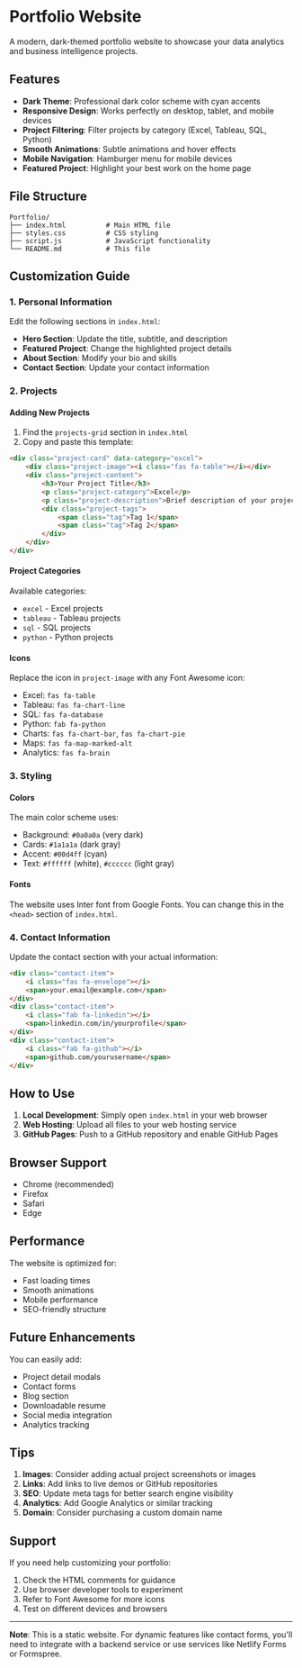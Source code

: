 # Portfolio Website

A modern, dark-themed portfolio website to showcase your data analytics and business intelligence projects.

## Features

- **Dark Theme**: Professional dark color scheme with cyan accents
- **Responsive Design**: Works perfectly on desktop, tablet, and mobile devices
- **Project Filtering**: Filter projects by category (Excel, Tableau, SQL, Python)
- **Smooth Animations**: Subtle animations and hover effects
- **Mobile Navigation**: Hamburger menu for mobile devices
- **Featured Project**: Highlight your best work on the home page

## File Structure

```
Portfolio/
├── index.html          # Main HTML file
├── styles.css          # CSS styling
├── script.js           # JavaScript functionality
└── README.md           # This file
```

## Customization Guide

### 1. Personal Information

Edit the following sections in `index.html`:

- **Hero Section**: Update the title, subtitle, and description
- **Featured Project**: Change the highlighted project details
- **About Section**: Modify your bio and skills
- **Contact Section**: Update your contact information

### 2. Projects

#### Adding New Projects

1. Find the `projects-grid` section in `index.html`
2. Copy and paste this template:

```html
<div class="project-card" data-category="excel">
    <div class="project-image"><i class="fas fa-table"></i></div>
    <div class="project-content">
        <h3>Your Project Title</h3>
        <p class="project-category">Excel</p>
        <p class="project-description">Brief description of your project.</p>
        <div class="project-tags">
            <span class="tag">Tag 1</span>
            <span class="tag">Tag 2</span>
        </div>
    </div>
</div>
```

#### Project Categories

Available categories:
- `excel` - Excel projects
- `tableau` - Tableau projects  
- `sql` - SQL projects
- `python` - Python projects

#### Icons

Replace the icon in `project-image` with any Font Awesome icon:
- Excel: `fas fa-table`
- Tableau: `fas fa-chart-line`
- SQL: `fas fa-database`
- Python: `fab fa-python`
- Charts: `fas fa-chart-bar`, `fas fa-chart-pie`
- Maps: `fas fa-map-marked-alt`
- Analytics: `fas fa-brain`

### 3. Styling

#### Colors

The main color scheme uses:
- Background: `#0a0a0a` (very dark)
- Cards: `#1a1a1a` (dark gray)
- Accent: `#00d4ff` (cyan)
- Text: `#ffffff` (white), `#cccccc` (light gray)

#### Fonts

The website uses Inter font from Google Fonts. You can change this in the `<head>` section of `index.html`.

### 4. Contact Information

Update the contact section with your actual information:

```html
<div class="contact-item">
    <i class="fas fa-envelope"></i>
    <span>your.email@example.com</span>
</div>
<div class="contact-item">
    <i class="fab fa-linkedin"></i>
    <span>linkedin.com/in/yourprofile</span>
</div>
<div class="contact-item">
    <i class="fab fa-github"></i>
    <span>github.com/yourusername</span>
</div>
```

## How to Use

1. **Local Development**: Simply open `index.html` in your web browser
2. **Web Hosting**: Upload all files to your web hosting service
3. **GitHub Pages**: Push to a GitHub repository and enable GitHub Pages

## Browser Support

- Chrome (recommended)
- Firefox
- Safari
- Edge

## Performance

The website is optimized for:
- Fast loading times
- Smooth animations
- Mobile performance
- SEO-friendly structure

## Future Enhancements

You can easily add:
- Project detail modals
- Contact forms
- Blog section
- Downloadable resume
- Social media integration
- Analytics tracking

## Tips

1. **Images**: Consider adding actual project screenshots or images
2. **Links**: Add links to live demos or GitHub repositories
3. **SEO**: Update meta tags for better search engine visibility
4. **Analytics**: Add Google Analytics or similar tracking
5. **Domain**: Consider purchasing a custom domain name

## Support

If you need help customizing your portfolio:
1. Check the HTML comments for guidance
2. Use browser developer tools to experiment
3. Refer to Font Awesome for more icons
4. Test on different devices and browsers

---

**Note**: This is a static website. For dynamic features like contact forms, you'll need to integrate with a backend service or use services like Netlify Forms or Formspree. 